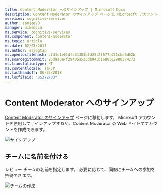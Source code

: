 ```yaml
---
title: Content Moderator へのサインアップ | Microsoft Docs
description: Content Moderator のサインアップ ページで、Microsoft アカウントを使用してサインアップするか、Content Moderator の Web サイトでアカウントを作成できます。
services: cognitive-services
author: sanjeev3
manager: mikemcca
ms.service: cognitive-services
ms.component: content-moderator
ms.topic: article
ms.date: 02/03/2017
ms.author: sajagtap
ms.openlocfilehash: c7d1c1e01dfc31383bfd25c2f577a271cbe5d02b
ms.sourcegitcommit: 95d9a6acf29405a533db943b1688612980374272
ms.translationtype: HT
ms.contentlocale: ja-JP
ms.lasthandoff: 06/23/2018
ms.locfileid: "35372733"
---
```

# <a name="sign-up-for-content-moderator"></a>Content Moderator へのサインアップ #
[Content Moderator のサインアップ](http://contentmoderator.cognitive.microsoft.com/Account/Signup) ページに移動します。 Microsoft アカウントを使用してサインアップするか、Content Moderator の Web サイトでアカウントを作成できます。

![サインアップ](images/0-signup-1.PNG)

## <a name="name-your-team"></a>チームに名前を付ける ##
レビュー チームの名前を指定します。 必要に応じて、同僚にチームへの参加を招待できます。

![チームの作成](images/1-Team-Name.PNG)

